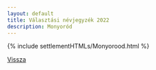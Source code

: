 ```yaml
---
layout: default
title: Választási névjegyzék 2022
description: Monyoród
---
```


{% include settlementHTMLs/Monyorood.html %}

[Vissza](./)